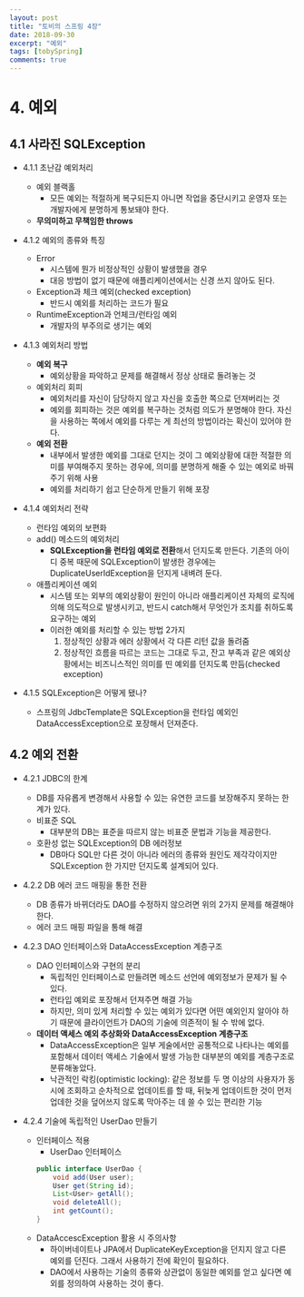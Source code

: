 ```yaml
---
layout: post
title: "토비의 스프링 4장"
date: 2018-09-30
excerpt: "예외"
tags: [tobySpring]
comments: true
---
```


# 4. 예외

## 4.1 사라진 SQLException

* 4.1.1 초난감 예외처리
	* 예외 블랙홀
		* 모든 예외는 적절하게 복구되든지 아니면 작업을 중단시키고 운영자 또는 개발자에게 분명하게 통보돼야 한다.
	* **무의미하고 무책임한 throws**

* 4.1.2 예외의 종류와 특징
	* Error
		* 시스템에 뭔가 비정상적인 상황이 발생했을 경우
		* 대응 방법이 없기 때문에 애플리케이션에서는 신경 쓰지 않아도 된다.
	* Exception과 체크 예외(checked exception)
		* 반드시 예외를 처리하는 코드가 필요
	* RuntimeException과 언체크/런타임 예외
		* 개발자의 부주의로 생기는 예외

* 4.1.3 예외처리 방법
	* **예외 복구**
		* 예외상황을 파악하고 문제를 해결해서 정상 상태로 돌려놓는 것
	* 예외처리 회피
		* 예외처리를 자신이 담당하지 않고 자신을 호출한 쪽으로 던져버리는 것
		* 예외를 회피하는 것은 예외를 복구하는 것처럼 의도가 분명해야 한다. 자신을 사용하는 쪽에서 예외를 다루는 게 최선의 방법이라는 확신이 있어야 한다.
	* **예외 전환**
		* 내부에서 발생한 예외를 그대로 던지는 것이 그 예외상황에 대한 적절한 의미를 부여해주지 못하는 경우에, 의미를 분명하게 해줄 수 있는 예외로 바꿔주기 위해 사용
		* 예외를 처리하기 쉽고 단순하게 만들기 위해 포장

* 4.1.4 예외처리 전략
	* 런타임 예외의 보편화
	* add() 메소드의 예외처리
		* **SQLException을 런타임 예외로 전환**해서 던지도록 만든다. 기존의 아이디 중복 때문에 SQLException이 발생한 경우에는 DuplicateUserIdException을 던지게 내벼려 둔다.
	* 애플리케이션 예외
		* 시스템 또는 외부의 예외상황이 원인이 아니라 애플리케이션 자체의 로직에 의해 의도적으로 발생시키고, 반드시 catch해서 무엇인가 조치를 취하도록 요구하는 예외
		* 이러한 예외를 처리할 수 있는 방법 2가지
			1. 정상적인 상황과 에러 상황에서 각 다른 리턴 값을 돌려줌
			2. 정상적인 흐름을 따르는 코드는 그대로 두고, 잔고 부족과 같은 예외상황에서는 비즈니스적인 의미를 띤 예외를 던지도록 만듬(checked exception)

* 4.1.5 SQLException은 어떻게 됐나?
	* 스프링의 JdbcTemplate은 SQLException을 런타임 예외인 DataAccessException으로 포장해서 던져준다.

## 4.2 예외 전환

* 4.2.1 JDBC의 한계
	* DB를 자유롭게 변경해서 사용할 수 있는 유연한 코드를 보장해주지 못하는 한계가 있다.
	* 비표준 SQL
		* 대부분의 DB는 표준을 따르지 않는 비표준 문법과 기능을 제공한다.
	* 호환성 없는 SQLException의 DB 에러정보
		* DB마다 SQL만 다른 것이 아니라 에러의 종류와 원인도 제각각이지만 SQLException 한 가지만 던지도록 설계되어 있다.
* 4.2.2 DB 에러 코드 매핑을 통한 전환
	* DB 종류가 바뀌더라도 DAO를 수정하지 않으려면 위의 2가지 문제를 해결해야 한다.
	* 에러 코드 매핑 파일을 통해 해결
* 4.2.3 DAO 인터페이스와 DataAccessException 계층구조
	* DAO 인터페이스와 구현의 분리
		* 독립적인 인터페이스로 만들려면 메소드 선언에 예외정보가 문제가 될 수 있다.
		* 런타입 예외로 포장해서 던져주면 해결 가능
		* 하지만, 의미 있게 처리할 수 있는 예외가 있다면 어떤 예외인지 알아야 하기 때문에 클라이언트가 DAO의 기술에 의존적이 될 수 밖에 없다.
	* **데이터 액세스 예외 추상화와 DataAccessException 계층구조**
		* DataAccessException은 일부 게술에서만 공통적으로 나타나는 예외를 포함해서 데이터 액세스 기술에서 발생 가능한 대부분의 예외를 계층구조로 분류해놓았다.
		* 낙관적인 락킹(optimistic locking): 같은 정보를 두 명 이상의 사용자가 동시에 조회하고 순차적으로 업데이트를 할 때, 뒤늦게 업데이트한 것이 먼저 업데한 것을 덮어쓰지 않도록 막아주는 데 쓸 수 있는 편리한 기능

* 4.2.4 기술에 독립적인 UserDao 만들기
	* 인터페이스 적용
		* UserDao 인터페이스
		```java
		public interface UserDao {
			void add(User user);
			User get(String id);
			List<User> getAll();
			void deleteAll();
			int getCount();
		}
		```
	* DataAccescException 활용 시 주의사항
		* 하이버네이트나 JPA에서 DuplicateKeyException을 던지지 않고 다른 예외를 던진다. 그래서 사용하기 전에 확인이 필요하다.
		* DAO에서 사용하는 기술의 종류와 상관없이 동일한 예외를 얻고 싶다면 예외를 정의하여 사용하는 것이 좋다.